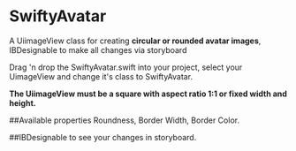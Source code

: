 # SwiftyAvatar
A UiimageView class for creating **circular or rounded avatar images**, IBDesignable to make all changes via storyboard

Drag 'n drop the SwiftyAvatar.swift into your project, select your UimageView and change it's class to SwiftyAvatar.

**The UiimageView must be a square with aspect ratio 1:1 or fixed width and height.**

##Available properties
Roundness, Border Width, Border Color.

##IBDesignable to see your changes in storyboard.
